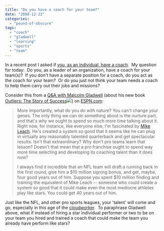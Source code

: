 ```yaml
---
title: "Do you have a coach for your team?"
date: "2008-12-22"
categories: 
  - "pound-of-obscure"
tags: 
  - "coach"
  - "gladwell"
  - "learning"
  - "sports"
  - "team"
---
```


In a recent post I asked if [you, as an individual, have a coach](http://blog.gbrettmiller.com/do-you-have-a-coach-do-you-need-a-coach/).  My question for today:  Do you, as a leader of an organization, have a coach for your team(s)?  If you don't have a separate position for a coach, do you act as the coach for your team?  Or do you just not think your team needs a coach to help them carry out their jobs and missions?

Consider this from a [Q&A with Malcolm Gladwell](http://sports.espn.go.com/espn/page2/story?page=merron/081208) (about his new book [Outliers: The Story of Success](http://www.amazon.com/gp/product/0316017922?ie=UTF8&tag=gbrettmiller-20&linkCode=as2&camp=1789&creative=9325&creativeASIN=0316017922)![](http://www.assoc-amazon.com/e/ir?t=gbrettmiller-20&l=as2&o=1&a=0316017922)) on [ESPN.com](http://espn.go.com):

> More importantly, what do you do with nature? You can't change your genes. The only thing we can do something about is the nurture part, and that's why we ought to spend so much more time talking about it. Right now, for instance, like everyone else, I'm fascinated by [Mike Leach](http://texastech.cstv.com/sports/m-footbl/mtt/leach_mike00.html). He's created a system so good that it seems like he can plug in virtually any reasonably talented quarterback and get spectacular results. Isn't that extraordinary? Why don't pro teams learn that lesson? Doesn't that mean that a pro franchise ought to spend way more time selecting and developing its coaching talent than it does now?
> 
> I always find it incredible that an NFL team will draft a running back in the first round, give him a $10 million signing bonus, and get, maybe, four good years out of him. Suppose you spent $10 million finding and training the equivalent of Mike Leach -- someone who could create a system so good that it could make even the most mediocre athletes play like stars. You could get 40 years out of him.

Just like the NFL, and other pro sports leagues, your 'talent' will come and go, especially in this age of the [cloudworker](http://www.ribbonfarm.com/2008/10/23/the-cloudworkers-creed/).  To paraphrase Gladwell above, what if instead of hiring a star individual performer or two to be on your team you hired and trained a coach that could make the team you already have perform like stars?
